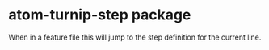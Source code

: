 # atom-turnip-step package

When in a feature file this will jump to the step definition for the current line.
